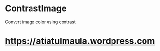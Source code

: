 ContrastImage
=============

Convert image color using contrast

https://atiatulmaula.wordpress.com
==================================
